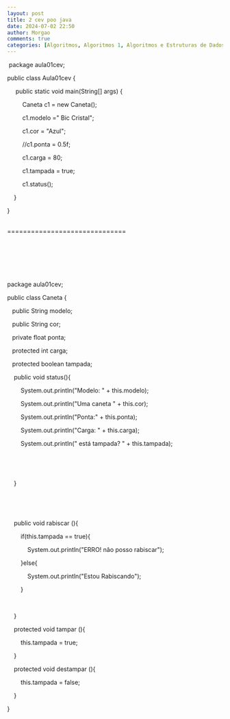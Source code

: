 ```yaml
---
layout: post
title: 2 cev poo java
date: 2024-07-02 22:50
author: Morgao
comments: true
categories: [Algoritmos, Algoritmos 1, Algoritmos e Estruturas de Dados, JAVA, Linguagem JAVA, POO, Programação, Programação Orientada a Objetos]
---
```

<p>&nbsp;package aula01cev;</p><p>public class Aula01cev {</p><p>&nbsp; &nbsp; &nbsp;public static void main(String[] args) {</p><p>&nbsp; &nbsp; &nbsp; &nbsp; &nbsp;Caneta c1 = new Caneta();</p><p>&nbsp; &nbsp; &nbsp; &nbsp; &nbsp;c1.modelo =" Bic Cristal";</p><p>&nbsp; &nbsp; &nbsp; &nbsp; &nbsp;c1.cor = "Azul";</p><p>&nbsp; &nbsp; &nbsp; &nbsp; &nbsp;//c1.ponta = 0.5f;</p><p>&nbsp; &nbsp; &nbsp; &nbsp; &nbsp;c1.carga = 80;</p><p>&nbsp; &nbsp; &nbsp; &nbsp; &nbsp;c1.tampada = true;</p><p>&nbsp; &nbsp; &nbsp; &nbsp; &nbsp;c1.status();&nbsp; &nbsp; &nbsp; &nbsp; &nbsp;</p><p>&nbsp; &nbsp; }&nbsp; &nbsp;&nbsp;</p><p>}</p><div><br /></div><div>==============================</div><p><br /></p><p><br /></p><p><br /></p><p>package aula01cev;</p><p>public class Caneta {</p><p>&nbsp; &nbsp;public String modelo;</p><p>&nbsp; &nbsp;public String cor;</p><p>&nbsp; &nbsp;private float ponta;</p><p>&nbsp; &nbsp;protected int carga;</p><p>&nbsp; &nbsp;protected boolean tampada;</p><p>&nbsp; &nbsp; public void status(){</p><p>&nbsp; &nbsp; &nbsp; &nbsp; System.out.println("Modelo: " + this.modelo);</p><p>&nbsp; &nbsp; &nbsp; &nbsp; System.out.println("Uma caneta " + this.cor);</p><p>&nbsp; &nbsp; &nbsp; &nbsp; System.out.println("Ponta:" + this.ponta);</p><p>&nbsp; &nbsp; &nbsp; &nbsp; System.out.println("Carga: " + this.carga);</p><p>&nbsp; &nbsp; &nbsp; &nbsp; System.out.println(" está tampada? " + this.tampada);</p><p>&nbsp; &nbsp; &nbsp; &nbsp;&nbsp;</p><p>&nbsp; &nbsp; &nbsp; &nbsp;&nbsp;</p><p>&nbsp; &nbsp; }</p><p>&nbsp; &nbsp;&nbsp;</p><p>&nbsp; &nbsp;&nbsp;</p><p>&nbsp; &nbsp; public void rabiscar (){</p><p>&nbsp; &nbsp; &nbsp; &nbsp; if(this.tampada == true){</p><p>&nbsp; &nbsp; &nbsp; &nbsp; &nbsp; &nbsp; System.out.println("ERRO! não posso rabiscar");</p><p>&nbsp; &nbsp; &nbsp; &nbsp; }else{</p><p>&nbsp; &nbsp; &nbsp; &nbsp; &nbsp; &nbsp; System.out.println("Estou Rabiscando");</p><p>&nbsp; &nbsp; &nbsp; &nbsp; }</p><p>&nbsp; &nbsp;&nbsp;</p><p>&nbsp; &nbsp; }</p><p>&nbsp; &nbsp; protected void tampar (){</p><p>&nbsp; &nbsp; &nbsp; &nbsp; this.tampada = true;</p><p>&nbsp; &nbsp; }</p><p>&nbsp; &nbsp; protected void destampar (){</p><p>&nbsp; &nbsp; &nbsp; &nbsp; this.tampada = false;</p><p>&nbsp; &nbsp; }</p><p>}</p>

